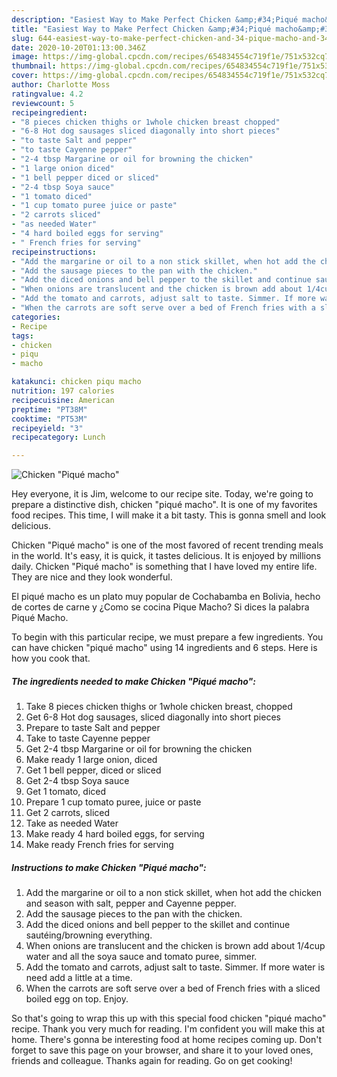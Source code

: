 ```yaml
---
description: "Easiest Way to Make Perfect Chicken &amp;#34;Piqué macho&amp;#34;"
title: "Easiest Way to Make Perfect Chicken &amp;#34;Piqué macho&amp;#34;"
slug: 644-easiest-way-to-make-perfect-chicken-and-34-pique-macho-and-34
date: 2020-10-20T01:13:00.346Z
image: https://img-global.cpcdn.com/recipes/654834554c719f1e/751x532cq70/chicken-pique-macho-recipe-main-photo.jpg
thumbnail: https://img-global.cpcdn.com/recipes/654834554c719f1e/751x532cq70/chicken-pique-macho-recipe-main-photo.jpg
cover: https://img-global.cpcdn.com/recipes/654834554c719f1e/751x532cq70/chicken-pique-macho-recipe-main-photo.jpg
author: Charlotte Moss
ratingvalue: 4.2
reviewcount: 5
recipeingredient:
- "8 pieces chicken thighs or 1whole chicken breast chopped"
- "6-8 Hot dog sausages sliced diagonally into short pieces"
- "to taste Salt and pepper"
- "to taste Cayenne pepper"
- "2-4 tbsp Margarine or oil for browning the chicken"
- "1 large onion diced"
- "1 bell pepper diced or sliced"
- "2-4 tbsp Soya sauce"
- "1 tomato diced"
- "1 cup tomato puree juice or paste"
- "2 carrots sliced"
- "as needed Water"
- "4 hard boiled eggs for serving"
- " French fries for serving"
recipeinstructions:
- "Add the margarine or oil to a non stick skillet, when hot add the chicken and season with salt, pepper and Cayenne pepper."
- "Add the sausage pieces to the pan with the chicken."
- "Add the diced onions and bell pepper to the skillet and continue sautéing/browning everything."
- "When onions are translucent and the chicken is brown add about 1/4cup water and all the soya sauce and tomato puree, simmer."
- "Add the tomato and carrots, adjust salt to taste. Simmer. If more water is need add a little at a time."
- "When the carrots are soft serve over a bed of French fries with a sliced boiled egg on top. Enjoy."
categories:
- Recipe
tags:
- chicken
- piqu
- macho

katakunci: chicken piqu macho 
nutrition: 197 calories
recipecuisine: American
preptime: "PT38M"
cooktime: "PT53M"
recipeyield: "3"
recipecategory: Lunch

---
```



![Chicken &#34;Piqué macho&#34;](https://img-global.cpcdn.com/recipes/654834554c719f1e/751x532cq70/chicken-pique-macho-recipe-main-photo.jpg)

Hey everyone, it is Jim, welcome to our recipe site. Today, we're going to prepare a distinctive dish, chicken &#34;piqué macho&#34;. It is one of my favorites food recipes. This time, I will make it a bit tasty. This is gonna smell and look delicious.

Chicken &#34;Piqué macho&#34; is one of the most favored of recent trending meals in the world. It's easy, it is quick, it tastes delicious. It is enjoyed by millions daily. Chicken &#34;Piqué macho&#34; is something that I have loved my entire life. They are nice and they look wonderful.

El piqué macho es un plato muy popular de Cochabamba en Bolivia, hecho de cortes de carne y ¿Como se cocina Pique Macho? Si dices la palabra Piqué Macho.


To begin with this particular recipe, we must prepare a few ingredients. You can have chicken &#34;piqué macho&#34; using 14 ingredients and 6 steps. Here is how you cook that.

<!--inarticleads1-->

##### The ingredients needed to make Chicken &#34;Piqué macho&#34;:

1. Take 8 pieces chicken thighs or 1whole chicken breast, chopped
1. Get 6-8 Hot dog sausages, sliced diagonally into short pieces
1. Prepare to taste Salt and pepper
1. Take to taste Cayenne pepper
1. Get 2-4 tbsp Margarine or oil for browning the chicken
1. Make ready 1 large onion, diced
1. Get 1 bell pepper, diced or sliced
1. Get 2-4 tbsp Soya sauce
1. Get 1 tomato, diced
1. Prepare 1 cup tomato puree, juice or paste
1. Get 2 carrots, sliced
1. Take as needed Water
1. Make ready 4 hard boiled eggs, for serving
1. Make ready  French fries for serving




<!--inarticleads2-->

##### Instructions to make Chicken &#34;Piqué macho&#34;:

1. Add the margarine or oil to a non stick skillet, when hot add the chicken and season with salt, pepper and Cayenne pepper.
1. Add the sausage pieces to the pan with the chicken.
1. Add the diced onions and bell pepper to the skillet and continue sautéing/browning everything.
1. When onions are translucent and the chicken is brown add about 1/4cup water and all the soya sauce and tomato puree, simmer.
1. Add the tomato and carrots, adjust salt to taste. Simmer. If more water is need add a little at a time.
1. When the carrots are soft serve over a bed of French fries with a sliced boiled egg on top. Enjoy.




So that's going to wrap this up with this special food chicken &#34;piqué macho&#34; recipe. Thank you very much for reading. I'm confident you will make this at home. There's gonna be interesting food at home recipes coming up. Don't forget to save this page on your browser, and share it to your loved ones, friends and colleague. Thanks again for reading. Go on get cooking!
